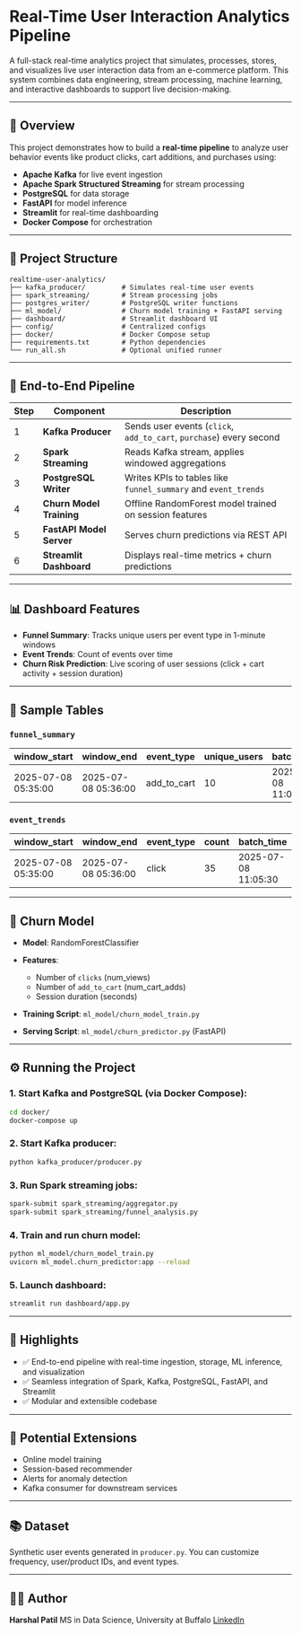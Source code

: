# Real-Time User Interaction Analytics Pipeline

A full-stack real-time analytics project that simulates, processes, stores, and visualizes live user interaction data from an e-commerce platform. This system combines data engineering, stream processing, machine learning, and interactive dashboards to support live decision-making.

---

## 🚀 Overview

This project demonstrates how to build a **real-time pipeline** to analyze user behavior events like product clicks, cart additions, and purchases using:

* **Apache Kafka** for live event ingestion
* **Apache Spark Structured Streaming** for stream processing
* **PostgreSQL** for data storage
* **FastAPI** for model inference
* **Streamlit** for real-time dashboarding
* **Docker Compose** for orchestration

---

## 📁 Project Structure

```
realtime-user-analytics/
├── kafka_producer/         # Simulates real-time user events
├── spark_streaming/        # Stream processing jobs
├── postgres_writer/        # PostgreSQL writer functions
├── ml_model/               # Churn model training + FastAPI serving
├── dashboard/              # Streamlit dashboard UI
├── config/                 # Centralized configs
├── docker/                 # Docker Compose setup
├── requirements.txt        # Python dependencies
└── run_all.sh              # Optional unified runner
```

---

## 🔄 End-to-End Pipeline

| Step | Component                | Description                                                         |
| ---- | ------------------------ | ------------------------------------------------------------------- |
| 1    | **Kafka Producer**       | Sends user events (`click`, `add_to_cart`, `purchase`) every second |
| 2    | **Spark Streaming**      | Reads Kafka stream, applies windowed aggregations                   |
| 3    | **PostgreSQL Writer**    | Writes KPIs to tables like `funnel_summary` and `event_trends`      |
| 4    | **Churn Model Training** | Offline RandomForest model trained on session features              |
| 5    | **FastAPI Model Server** | Serves churn predictions via REST API                               |
| 6    | **Streamlit Dashboard**  | Displays real-time metrics + churn predictions                      |

---

## 📊 Dashboard Features

* **Funnel Summary**: Tracks unique users per event type in 1-minute windows
* **Event Trends**: Count of events over time
* **Churn Risk Prediction**: Live scoring of user sessions (click + cart activity + session duration)

---

## 🧪 Sample Tables

### `funnel_summary`

| window\_start       | window\_end         | event\_type   | unique\_users | batch\_time         |
| ------------------- | ------------------- | ------------- | ------------- | ------------------- |
| 2025-07-08 05:35:00 | 2025-07-08 05:36:00 | add\_to\_cart | 10            | 2025-07-08 11:05:30 |

### `event_trends`

| window\_start       | window\_end         | event\_type | count | batch\_time         |
| ------------------- | ------------------- | ----------- | ----- | ------------------- |
| 2025-07-08 05:35:00 | 2025-07-08 05:36:00 | click       | 35    | 2025-07-08 11:05:30 |

---

## 🧠 Churn Model

* **Model**: RandomForestClassifier
* **Features**:

  * Number of `clicks` (num\_views)
  * Number of `add_to_cart` (num\_cart\_adds)
  * Session duration (seconds)
* **Training Script**: `ml_model/churn_model_train.py`
* **Serving Script**: `ml_model/churn_predictor.py` (FastAPI)

---

## ⚙️ Running the Project

### 1. Start Kafka and PostgreSQL (via Docker Compose):

```bash
cd docker/
docker-compose up
```

### 2. Start Kafka producer:

```bash
python kafka_producer/producer.py
```

### 3. Run Spark streaming jobs:

```bash
spark-submit spark_streaming/aggregator.py
spark-submit spark_streaming/funnel_analysis.py
```

### 4. Train and run churn model:

```bash
python ml_model/churn_model_train.py
uvicorn ml_model.churn_predictor:app --reload
```

### 5. Launch dashboard:

```bash
streamlit run dashboard/app.py
```

---

## 🌟 Highlights

* ✅ End-to-end pipeline with real-time ingestion, storage, ML inference, and visualization
* ✅ Seamless integration of Spark, Kafka, PostgreSQL, FastAPI, and Streamlit
* ✅ Modular and extensible codebase

---

## 📌 Potential Extensions

* Online model training
* Session-based recommender
* Alerts for anomaly detection
* Kafka consumer for downstream services

---

## 📚 Dataset

Synthetic user events generated in `producer.py`. You can customize frequency, user/product IDs, and event types.

---

## 👨‍💻 Author

**Harshal Patil**
MS in Data Science, University at Buffalo
[LinkedIn](https://www.linkedin.com/in/harshalsp0011/)


